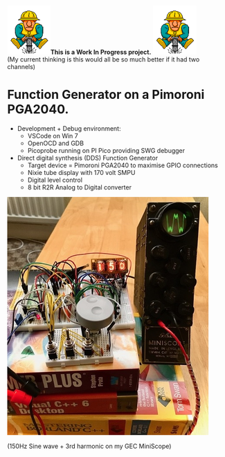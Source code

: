 ![alt text](https://github.com/oddwires/RP2040/blob/master/Function%20Generator/Images/work-in-progress.gif)****This is a Work In Progress project.****
![alt text](https://github.com/oddwires/RP2040/blob/master/Function%20Generator/Images/work-in-progress.gif)  
(My current thinking is this would all be so much better if it had two channels)
# Function Generator on a Pimoroni PGA2040. #

* Development + Debug environment:
  * VSCode on Win 7
  * OpenOCD and GDB
  * Picoprobe running on PI Pico providing SWG debugger
* Direct digital synthesis (DDS) Function Generator
  * Target device = Pimoroni PGA2040 to maximise GPIO connections
  * Nixie tube display with 170 volt SMPU
  * Digital level control
  * 8 bit R2R Analog to Digital converter

![Hardware](https://github.com/oddwires/RP2040/blob/master/Function%20Generator/Images/FunctionGenerator.jpg)

(150Hz Sine wave + 3rd harmonic on my GEC MiniScope)
